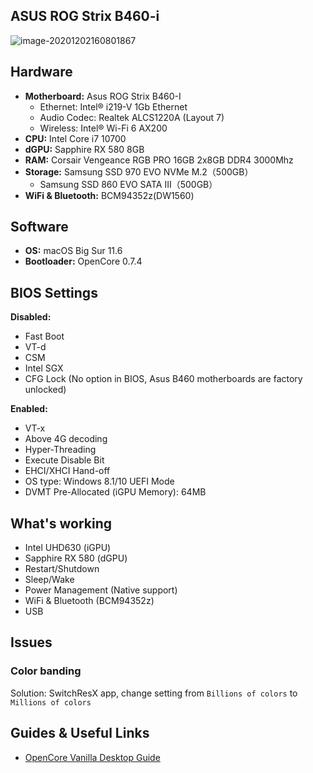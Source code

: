 ## ASUS ROG Strix B460-i

![image-20201202160801867](https://w-md.imzsy.design/image-20201202160801867.png)

## Hardware

- **Motherboard:** Asus ROG Strix B460-I
  - Ethernet: Intel® i219-V 1Gb Ethernet
  - Audio Codec: Realtek ALCS1220A (Layout 7)
  - Wireless: Intel® Wi-Fi 6 AX200
- **CPU:** Intel Core i7 10700
- **dGPU:** Sapphire RX 580 8GB
- **RAM:** Corsair Vengeance RGB PRO 16GB 2x8GB DDR4 3000Mhz
- **Storage:** Samsung SSD 970 EVO NVMe M.2（500GB）
  - Samsung SSD 860 EVO SATA III（500GB）
- **WiFi & Bluetooth:** BCM94352z(DW1560)

## Software

- **OS:** macOS Big Sur 11.6 
- **Bootloader:** OpenCore 0.7.4

## BIOS Settings

**Disabled:**

- Fast Boot
- VT-d
- CSM
- Intel SGX
- CFG Lock (No option in BIOS, Asus B460 motherboards are factory unlocked)

**Enabled:**

- VT-x
- Above 4G decoding
- Hyper-Threading
- Execute Disable Bit
- EHCI/XHCI Hand-off
- OS type: Windows 8.1/10 UEFI Mode
- DVMT Pre-Allocated (iGPU Memory): 64MB

## What's working

-  Intel UHD630 (iGPU)
-  Sapphire RX 580 (dGPU)
-  Restart/Shutdown
-  Sleep/Wake
-  Power Management (Native support)
-  WiFi & Bluetooth (BCM94352z)
-  USB

## Issues

### Color banding

Solution: SwitchResX app, change setting from `Billions of colors` to `Millions of colors`

## Guides & Useful Links

- [OpenCore Vanilla Desktop Guide](https://dortania.github.io/OpenCore-Install-Guide/)
